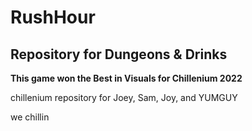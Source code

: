 # RushHour

## Repository for Dungeons & Drinks 
**This game won the Best in Visuals for Chillenium 2022**

chillenium repository for Joey, Sam, Joy, and YUMGUY

we chillin

